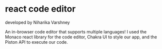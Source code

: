 # react code editor 
developed by Niharika Varshney


An in-browser code editor that supports multiple languages! I used the Monaco react library for the code editor, Chakra UI to style our app, and the Piston API to execute our code.

